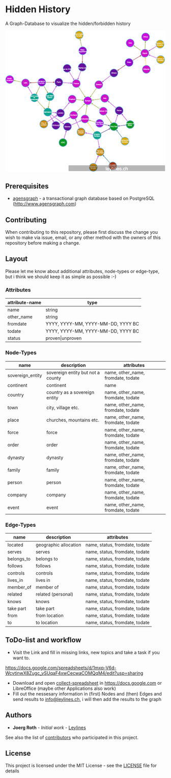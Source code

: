 # Hidden History
A Graph-Database to visualize the hidden/forbidden history

![first impression](./hidden_history.png)

## Prerequisites

* [agensgraph](https://github.com/bitnine-oss/agensgraph) - a transactional graph database based on PostgreSQL (http://www.agensgraph.com)

## Contributing

When contributing to this repository, please first discuss the change you wish to make via issue, email, or any other method with the owners of this repository before making a change.

## Layout

Please let me know about additional attributes, node-types or edge-type, but i think we should keep it as simple as possible :-)

### Attributes

|attribute-name|type|
|---|---|
|name|string|
|other_name|string|
|fromdate|YYYY, YYYY-MM, YYYY-MM-DD, YYYY BC|
|todate|YYYY, YYYY-MM, YYYY-MM-DD, YYYY BC|
|status|proven\|unproven|

### Node-Types

|name|description|attributes|
|---|---|---|
|sovereign_entity|sovereign entity but not a county|name, other_name, fromdate, todate|
|continent|continent|name|
|country|country as a sovereign entity|name, other_name, fromdate, todate|
|town|city, village etc.|name, other_name, fromdate, todate|
|place|churches, mountains etc.|name, other_name, fromdate, todate|
|force|force|name, other_name, fromdate, todate|
|order|order|name, other_name, fromdate, todate|
|dynasty|dynasty|name, other_name, fromdate, todate|
|family|family|name, other_name, fromdate, todate|
|person|person|name, other_name, fromdate, todate|
|company|company|name, other_name, fromdate, todate|
|event|event|name, other_name, fromdate, todate|

### Edge-Types

|name|description|attributes|
|---|---|---|
|located|geographic allocation|name, status, fromdate, todate|
|serves|serves|name, status, fromdate, todate|
|belongs_to|belongs to|name, status, fromdate, todate|
|follows|follows|name, status, fromdate, todate|
|controls|controls|name, status, fromdate, todate|
|lives_in|lives in|name, status, fromdate, todate|
|member_of|member of|name, status, fromdate, todate|
|related|related (personal)|name, status, fromdate, todate|
|knows|knows|name, status, fromdate, todate|
|take part|take part|name, status, fromdate, todate|
|from|from location|name, status, fromdate, todate|
|to|to location|name, status, fromdate, todate|


## ToDo-list and workflow

* Visit the Link and fill in missing links, new topics and take a task if you want to.

https://docs.google.com/spreadsheets/d/1mxp-V6d-WcvtinwX8Zugc_vSUqaF4xwCecwaCOMQqM4/edit?usp=sharing

* Download and open [collect-spreadsheet](https://github.com/leylines/hidden-history/raw/master/collect.ods) in https://docs.google.com or LibreOffice (maybe other Applications also work)
* Fill out the nessesary information in (first) Nodes and (then) Edges and send results to info@leylines.ch, i will then add the results to the graph

## Authors

* **Joerg Roth** - *Initial work* - [Leylines](https://github.com/leylines)

See also the list of [contributors](https://github.com/leylines/hidden-history/contributors) who participated in this project.

## License

This project is licensed under the MIT License - see the [LICENSE](LICENSE) file for details

